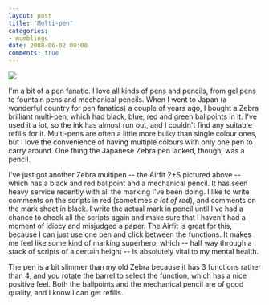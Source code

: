 ```yaml
---
layout: post
title: "Multi-pen"
categories:
- mumblings
date: 2008-06-02 00:00
comments: true
---
```


<p class="img-shadow"><img src="http://rousette.org.uk/ee/images/uploads/2008-06-02_17-48-44.jpg" /></p>

<p>I'm a bit of a pen fanatic. I love all kinds of pens and pencils, from gel pens to fountain pens and mechanical pencils. When I went to Japan (a wonderful country for pen fanatics) a couple of years ago, I bought a Zebra brilliant multi-pen, which had black, blue, red and green ballpoints in it. I've used it a lot, so the ink has almost run out, and I couldn't find any suitable refills for it. Multi-pens are often a little more bulky than single colour ones, but I love the convenience of having multiple colours with only one pen to carry around. One thing the Japanese Zebra pen lacked, though, was a pencil.</p>

<p>I've just got another Zebra multipen -- the Airfit 2+S pictured above -- which has a black and red ballpoint and a mechanical pencil. It has seen heavy service recently with all the marking I've been doing. I like to write comments on the scripts in red (sometimes <em>a lot of red</em>), and comments on the mark sheet in black. I write the actual mark in pencil until I've had a chance to check all the scripts again and make sure that I haven't had a moment of idiocy and misjudged a paper. The Airfit is great for this, because I can just use one pen and click between the functions. It makes me feel like some kind of marking superhero, which -- half way through a stack of scripts of a certain height -- is absolutely vital to my mental health.</p>

<p>The pen is a bit slimmer than my old Zebra because it has 3 functions rather than 4, and you rotate the barrel to select the function, which has a nice positive feel. Both the ballpoints and the mechanical pencil are of good quality, and I know I can get refills.</p>


